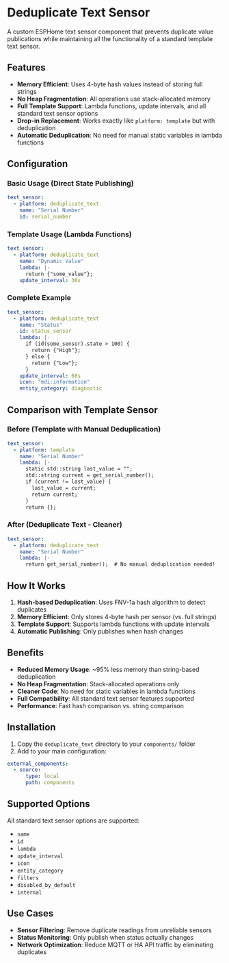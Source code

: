 # Deduplicate Text Sensor

A custom ESPHome text sensor component that prevents duplicate value publications while maintaining all the functionality of a standard template text sensor.

## Features

- **Memory Efficient**: Uses 4-byte hash values instead of storing full strings
- **No Heap Fragmentation**: All operations use stack-allocated memory
- **Full Template Support**: Lambda functions, update intervals, and all standard text sensor options
- **Drop-in Replacement**: Works exactly like `platform: template` but with deduplication
- **Automatic Deduplication**: No need for manual static variables in lambda functions

## Configuration

### Basic Usage (Direct State Publishing)
```yaml
text_sensor:
  - platform: deduplicate_text
    name: "Serial Number"
    id: serial_number
```

### Template Usage (Lambda Functions)
```yaml
text_sensor:
  - platform: deduplicate_text
    name: "Dynamic Value"
    lambda: |-
      return {"some_value"};
    update_interval: 30s
```

### Complete Example
```yaml
text_sensor:
  - platform: deduplicate_text
    name: "Status"
    id: status_sensor
    lambda: |-
      if (id(some_sensor).state > 100) {
        return {"High"};
      } else {
        return {"Low"};
      }
    update_interval: 60s
    icon: "mdi:information"
    entity_category: diagnostic
```

## Comparison with Template Sensor

### Before (Template with Manual Deduplication)
```yaml
text_sensor:
  - platform: template
    name: "Serial Number"
    lambda: |-
      static std::string last_value = "";
      std::string current = get_serial_number();
      if (current != last_value) {
        last_value = current;
        return current;
      }
      return {};
```

### After (Deduplicate Text - Cleaner)
```yaml
text_sensor:
  - platform: deduplicate_text
    name: "Serial Number"
    lambda: |-
      return get_serial_number();  # No manual deduplication needed!
```

## How It Works

1. **Hash-based Deduplication**: Uses FNV-1a hash algorithm to detect duplicates
2. **Memory Efficient**: Only stores 4-byte hash per sensor (vs. full strings)
3. **Template Support**: Supports lambda functions with update intervals
4. **Automatic Publishing**: Only publishes when hash changes

## Benefits

- **Reduced Memory Usage**: ~95% less memory than string-based deduplication
- **No Heap Fragmentation**: Stack-allocated operations only
- **Cleaner Code**: No need for static variables in lambda functions
- **Full Compatibility**: All standard text sensor features supported
- **Performance**: Fast hash comparison vs. string comparison

## Installation

1. Copy the `deduplicate_text` directory to your `components/` folder
2. Add to your main configuration:
```yaml
external_components:
  - source:
      type: local
      path: components
```

## Supported Options

All standard text sensor options are supported:
- `name`
- `id`
- `lambda`
- `update_interval`
- `icon`
- `entity_category`
- `filters`
- `disabled_by_default`
- `internal`

## Use Cases

- **Sensor Filtering**: Remove duplicate readings from unreliable sensors
- **Status Monitoring**: Only publish when status actually changes
- **Network Optimization**: Reduce MQTT or HA API traffic by eliminating duplicates 